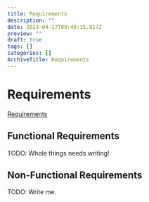 ```yaml
---
title: Requirements
description: ""
date: 2023-04-17T09:40:15.817Z
preview: ""
draft: true
tags: []
categories: []
ArchiveTitle: Requirements
---
```

# Requirements

[Requirements](xref:Requirements-Check-List)

## Functional Requirements

TODO: Whole things needs writing!

## Non-Functional Requirements

TODO: Write me.